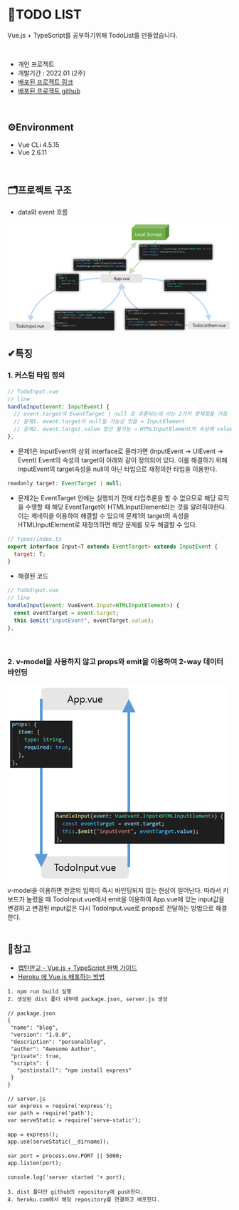 # 📝TODO LIST
Vue.js + TypeScript를 공부하기위해 TodoList를 만들었습니다.

<br>

- 개인 프로젝트
- 개발기간 : 2022.01 (2주)
- [배포된 프로젝트 링크](https://todo523.herokuapp.com)
- [배포된 프로젝트 github](https://github.com/wogha95/vue-typescript-todo-deploy)

<br>

## ⚙Environment
- Vue CLi 4.5.15
- Vue 2.6.11

<br>

## 🗂프로젝트 구조
- data와 event 흐름
<img src='./img/data-event-flow.png'>

<br>

## ✔특징
### 1. 커스텀 타입 정의
``` js
// TodoInput.vue
// line 
handleInput(event: InputEvent) {
  // event.target이 EventTarget | null 로 추론되는데 이는 2가지 문제점을 가짐
  // 문제1. event.target이 null일 가능성 있음 → InputElement 
  // 문제2. event.target.value 접근 불가능 → HTMLInputElement의 속성에 value가 있음
},
```
- 문제1은 InputEvent의 상위 interface로 올라가면 (InputEvent → UIEvent → Event) Event의 속성의 target이 아래와 같이 정의되어 있다. 이를 해결하기 위해 InputEvent의 target속성을 null이 아닌 타입으로 재정의한 타입을 이용한다.
``` js
readonly target: EventTarget | null;
```

- 문제2는 EventTarget 안에는 실행되기 전에 타입추론을 할 수 없으므로 해당 로직을 수행할 때 해당 EventTarget이 HTMLInputElement라는 것을 알려줘야한다. 이는 제네릭을 이용하여 해결할 수 있으며 문제1의 target의 속성을 HTMLInputElement로 재정의하면 해당 문제를 모두 해결할 수 있다.
``` js
// types/index.ts
export interface Input<T extends EventTarget> extends InputEvent {
  target: T;
}
```

- 해결된 코드
``` js
// TodoInput.vue
// line
handleInput(event: VueEvent.Input<HTMLInputElement>) {
  const eventTarget = event.target;
  this.$emit("inputEvent", eventTarget.value);
},
```

<br>

### 2. v-model을 사용하지 않고 props와 emit을 이용하여 2-way 데이터 바인딩
<img src='./img/2way-data-binding.png'>
v-model을 이용하면 한글의 입력이 즉시 바인딩되지 않는 현상이 일어난다. 따라서 키보드가 눌렸을 때 TodoInput.vue에서 emit을 이용하여 App.vue에 있는 input값을 변경하고 변경된 input값은 다시 TodoInput.vue로 props로 전달하는 방법으로 해결한다.

<br>

<br>

## 🔗참고
- [캡틴판교 - Vue.js + TypeScript 완벽 가이드](https://www.inflearn.com/course/vue-ts)
- [Heroku 에 Vue.js 배포하는 방법](https://medium.com/@ave10987/%EB%B2%88%EC%97%AD-vue-webpack%EC%9D%84-%EC%82%AC%EC%9A%A9%ED%95%98%EC%97%AC-heroku%EC%97%90-%EB%B0%B0%ED%8F%AC-%ED%95%98%EB%8A%94-%EB%B0%A9%EB%B2%95-5dcf8b05ea84)
```
1. npm run build 실행
2. 생성된 dist 폴더 내부에 package.json, server.js 생성

// package.json
{
 "name": "blog",
 "version": "1.0.0",
 "description": "personalblog",
 "author": "Awesome Author",
 "private": true,
 "scripts": {
   "postinstall": "npm install express"
 }
}

// server.js
var express = require('express');
var path = require('path');
var serveStatic = require('serve-static');

app = express();
app.use(serveStatic(__dirname));

var port = process.env.PORT || 5000;
app.listen(port);

console.log('server started '+ port);

3. dist 폴더만 github의 repository에 push한다.
4. heroku.com에서 해당 repository를 연결하고 배포한다.
```

